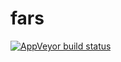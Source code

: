 # fars
[![AppVeyor build status](https://ci.appveyor.com/api/projects/status/github/redcomet97/fars?branch=master&svg=true)](https://ci.appveyor.com/project/redcomet97/fars)
